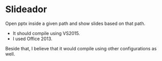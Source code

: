 # Slideador
Open pptx inside a given path and show slides based on that path.

* It should compile using VS2015.
* I used Office 2013.

Beside that, I believe that it would compile using other configurations as well.
